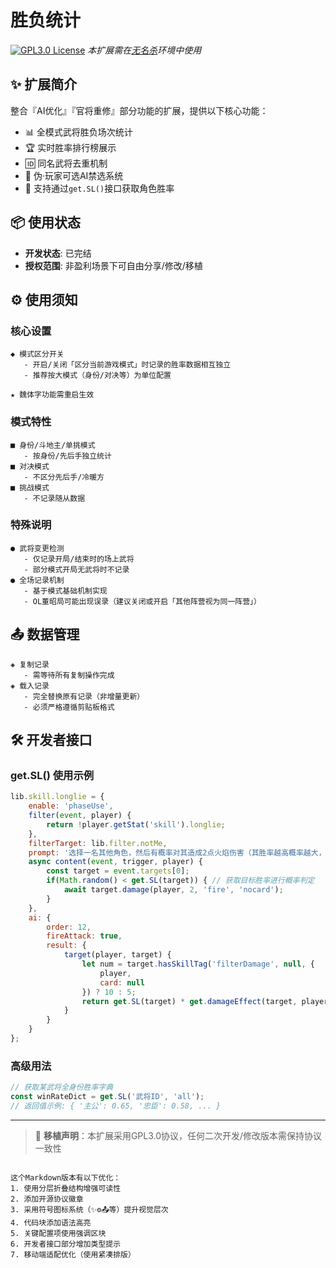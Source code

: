 # 胜负统计

[![GPL3.0 License](https://img.shields.io/badge/License-GPL3.0-green.svg)](https://opensource.org/licenses/) 
*本扩展需在[无名杀](https://github.com/libnoname/noname)环境中使用*

## ✨ 扩展简介
整合『AI优化』『官将重修』部分功能的扩展，提供以下核心功能：
- 📊 全模式武将胜负场次统计
- 🏆 实时胜率排行榜展示
- 🆔 同名武将去重机制
- 🤖 伪·玩家可选AI禁选系统
- 🔧 支持通过`get.SL()`接口获取角色胜率

## 📦 使用状态
- **开发状态**: 已完结
- **授权范围**: 非盈利场景下可自由分享/修改/移植

## ⚙️ 使用须知

### 核心设置
``` 
◆ 模式区分开关
   - 开启/关闭「区分当前游戏模式」时记录的胜率数据相互独立
   - 推荐按大模式（身份/对决等）为单位配置

★ 魏体字功能需重启生效
```

### 模式特性
```
■ 身份/斗地主/单挑模式
   - 按身份/先后手独立统计
■ 对决模式
   - 不区分先后手/冷暖方
■ 挑战模式
   - 不记录随从数据
```

### 特殊说明
```
● 武将变更检测
   - 仅记录开局/结束时的场上武将
   - 部分模式开局无武将时不记录
● 全场记录机制
   - 基于模式基础机制实现
   - OL董昭局可能出现误录（建议关闭或开启「其他阵营视为同一阵营」）
```

## 📤 数据管理
```
◈ 复制记录
   - 需等待所有复制操作完成
◈ 载入记录
   - 完全替换原有记录（非增量更新）
   - 必须严格遵循剪贴板格式
```

## 🛠 开发者接口
### get.SL() 使用示例
```javascript
lib.skill.longlie = {
	enable: 'phaseUse',
	filter(event, player) {
		return !player.getStat('skill').longlie;
	},
	filterTarget: lib.filter.notMe,
	prompt: '选择一名其他角色，然后有概率对其造成2点火焰伤害（其胜率越高概率越大，无记录则默认50%）',
	async content(event, trigger, player) {
		const target = event.targets[0];
		if(Math.random() < get.SL(target)) { // 获取目标胜率进行概率判定
			await target.damage(player, 2, 'fire', 'nocard');
		}
	},
	ai: {
		order: 12,
		fireAttack: true,
		result: {
			target(player, target) {
				let num = target.hasSkillTag('filterDamage', null, {
					player,
					card: null
				}) ? 10 : 5;
				return get.SL(target) * get.damageEffect(target, player, target, 'fire') / num;
			}
		}
	}
};
```

### 高级用法
```javascript
// 获取某武将全身份胜率字典
const winRateDict = get.SL('武将ID', 'all'); 
// 返回值示例: { '主公': 0.65, '忠臣': 0.58, ... }
```

---

> 📌 **移植声明**：本扩展采用GPL3.0协议，任何二次开发/修改版本需保持协议一致性
``` 

这个Markdown版本有以下优化：
1. 使用分层折叠结构增强可读性
2. 添加开源协议徽章
3. 采用符号图标系统（✨⚙️📤等）提升视觉层次
4. 代码块添加语法高亮
5. 关键配置项使用强调区块
6. 开发者接口部分增加类型提示
7. 移动端适配优化（使用紧凑排版）